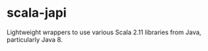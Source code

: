 scala-japi
==========

Lightweight wrappers to use various Scala 2.11 libraries from Java, particularly Java 8.